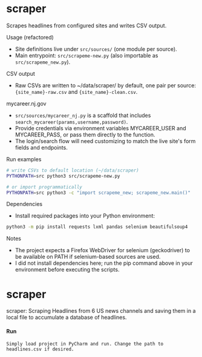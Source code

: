 # scraper
Scrapes headlines from configured sites and writes CSV output.

Usage (refactored)

- Site definitions live under `src/sources/` (one module per source).
- Main entrypoint: `src/scrapeme-new.py` (also importable as `src/scrapeme_new.py`).

CSV output

- Raw CSVs are written to ~/data/scraper/ by default, one pair per source:
  `{site_name}-raw.csv` and `{site_name}-clean.csv`.

mycareer.nj.gov

- `src/sources/mycareer_nj.py` is a scaffold that includes `search_mycareer(params,username,password)`.
- Provide credentials via environment variables MYCAREER_USER and MYCAREER_PASS, or pass them directly to the function.
- The login/search flow will need customizing to match the live site's form fields and endpoints.

Run examples

```bash
# write CSVs to default location (~/data/scraper)
PYTHONPATH=src python3 src/scrapeme-new.py

# or import programmatically
PYTHONPATH=src python3 -c "import scrapeme_new; scrapeme_new.main()"
```

Dependencies

- Install required packages into your Python environment:

```bash
python3 -m pip install requests lxml pandas selenium beautifulsoup4
```

Notes

- The project expects a Firefox WebDriver for selenium (geckodriver) to be available on PATH if selenium-based sources are used.
- I did not install dependencies here; run the pip command above in your environment before executing the scripts.
# scraper
scraper: Scraping Headlines from 6 US news channels and saving them in a local file to accumulate a database of headlines.

#### Run

```Simply load project in PyCharm and run. Change the path to headlines.csv if desired.```

